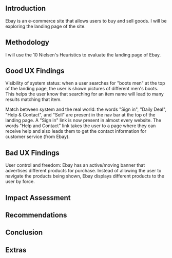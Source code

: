 ## Introduction
Ebay is an e-commerce site that allows users to buy and sell goods. I will be exploring the landing page of the site.

## Methodology
I will use the 10 Nielsen's Heuristics to evaluate the landing page of Ebay.

## Good UX Findings
Visibility of system status: when a user searches for "boots men" at the top of the landing page, the user is shown pictures of different men's boots. This helps the user know that searching for an item name will lead to many results matching that item.

Match between system and the real world: the words "Sign in", "Daily Deal", "Help & Contact", and "Sell" are present in the nav bar at the top of the landing page. A "Sign in" link is now present in almost every website. The words "Help and Contact" link takes the user to a page where they can receive help and also leads them to get the contact information for customer service (from Ebay).

## Bad UX Findings
User control and freedom: Ebay has an active/moving banner that advertises different products for purchase. Instead of allowing the user to navigate the products being shown, Ebay displays different products to the user by force.


## Impact Assessment


## Recommendations


## Conclusion


## Extras
